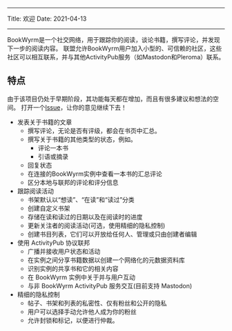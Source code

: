- - -
Title: 欢迎 Date: 2021-04-13
- - -

BookWyrm是一个社交网络，用于跟踪你的阅读，谈论书籍，撰写评论，并发现下一步的阅读内容。 联盟允许BookWyrm用户加入小型的、可信赖的社区，这些社区可以相互联系，并与其他ActivityPub服务（如Mastodon和Pleroma）联系。

## 特点
由于该项目仍处于早期阶段，其功能每天都在增加，而且有很多建议和想法的空间。 打开一个[Issue](https://github.com/bookwyrm-social/bookwyrm/issues)，让你的意见继续下去！

- 发表关于书籍的文章
    - 撰写评论，无论是否有评级，都会在书页中汇总。
    - 撰写关于书籍的其他类型的状态，例如。
        - 评论一本书
        - 引语或摘录
    - 回复状态
    - 在连接的BookWyrm实例中查看一本书的汇总评论
    - 区分本地与联邦的评论和评分信息
- 跟踪阅读活动
    - 书架默认以“想读”、“在读”和“读过”分类
    - 创建自定义书架
    - 存储在读和读过的日期以及在阅读时的进度
    - 更新关注者的阅读活动(可选，使用精细的隐私控制)
    - 创建书目列表，它们可以开放给任何人、管理或只由创建者编辑
- 使用 ActivityPub 协议联邦
    - 广播并接收用户状态和活动
    - 在实例之间分享书籍数据以创建一个网络化的元数据资料库
    - 识别实例的共享书和它的相关内容
    - 在 BookWyrm 实例中关于并与用户互动
    - 与非 BookWyrm ActivityPub 服务交互(目前支持 Mastodon)
- 精细的隐私控制
    - 帖子、书架和列表的私密性、仅有粉丝和公开的隐私
    - 用户可以选择手动允许他人成为你的粉丝
    - 允许封锁和标记，以便进行仲裁。
